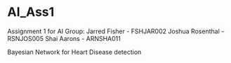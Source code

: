 # AI_Ass1
Assignment 1 for AI
Group:
Jarred Fisher - FSHJAR002
Joshua Rosenthal - RSNJOS005
Shai Aarons - ARNSHA011

Bayesian Network for Heart Disease detection
